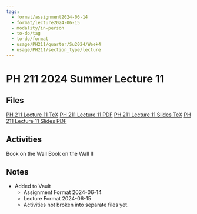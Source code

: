 ```yaml
---
tags:
  - format/assignment2024-06-14
  - format/lecture2024-06-15
  - modality/in-person
  - to-do/tag
  - to-do/format
  - usage/PH211/quarter/Su2024/Week4
  - usage/PH211/section_type/lecture
---
```

# PH 211 2024 Summer Lecture 11
## Files
[PH 211 Lecture 11 TeX](PH_211_Lecture_11.tex)
[PH 211 Lecture 11 PDF](PH_211_Lecture_11.pdf)
[PH 211 Lecture 11 Slides TeX](PH_211_Lecture_11_Slides.tex)
[PH 211 Lecture 11 Slides PDF](PH_211_Lecture_11_Slides.pdf)
## Activities
Book on the Wall
Book on the Wall II
## Notes
* Added to Vault
	* Assignment Format 2024-06-14
	* Lecture Format 2024-06-15
	* Activities not broken into separate files yet.